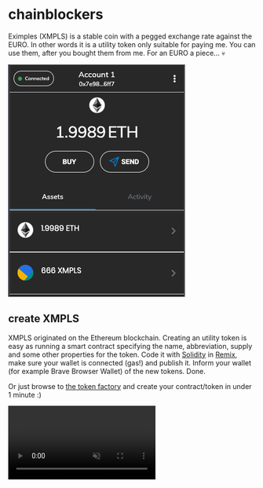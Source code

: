 # chainblockers

Eximples (XMPLS) is a stable coin with a pegged exchange rate against the EURO. In other words it is a utility token only suitable for paying me. You can use them, after you bought them from me. For an EURO a piece... 💀

![Eximples (XMPLS)](XMPLS.png)

## create XMPLS

XMPLS originated on the Ethereum blockchain. Creating an utility token is easy as running a smart contract specifying the name, abbreviation, supply and some other properties for the token. Code it with [Solidity](https://docs.soliditylang.org/) in [Remix](https://remix.ethereum.org/), make sure your wallet is connected (gas!) and publish it. Inform your wallet (for example Brave Browser Wallet) of the new tokens. Done.

Or just browse to [the token factory](http://thetokenfactory.com/#/factory) and create your contract/token in under 1 minute :)

<video autoplay loop muted>
  <source src="XMPLS.mp4" type="video/mp4" />
  Your browser does not support the video tag.
</video>